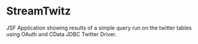 # StreamTwitz


JSF Application showing results of a simple query run on the twitter tables using OAuth and CData JDBC Twitter Driver.
